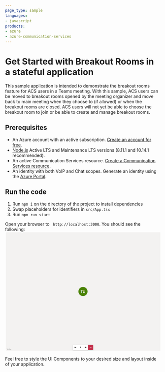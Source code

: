 ```yaml
---
page_type: sample
languages:
- javascript
products:
- azure
- azure-communication-services
---
```


# Get Started with Breakout Rooms in a stateful application

This sample application is intended to demonstrate the breakout rooms feature for ACS users in a Teams meeting. 
With this sample, ACS users can be moved to breakout rooms opened by the meeting organizer and move back to main
meeting when they choose to (if allowed) or when the breakout rooms are closed. ACS users will not yet be able
to choose the breakout room to join or be able to create and manage breakout rooms.

## Prerequisites

- An Azure account with an active subscription. [Create an account for free](https://azure.microsoft.com/free/?WT.mc_id=A261C142F).
- [Node.js](https://nodejs.org/en/) Active LTS and Maintenance LTS versions (8.11.1 and 10.14.1 recommended).
- An active Communication Services resource. [Create a Communication Services resource](https://docs.microsoft.com/azure/communication-services/quickstarts/create-communication-resource).
- An identity with both VoIP and Chat scopes. Generate an identity using the [Azure Portal](https://docs.microsoft.com/azure/communication-services/quickstarts/identity/quick-create-identity).

## Run the code

1. Run `npm i` on the directory of the project to install dependencies
2. Swap placeholders for identifiers in `src/App.tsx`
3. Run `npm run start`

Open your browser to ` http://localhost:3000`. You should see the following:
![Stateful Call End State](../media/StatefulEnd.png)

Feel free to style the UI Components to your desired size and layout inside of your application.
